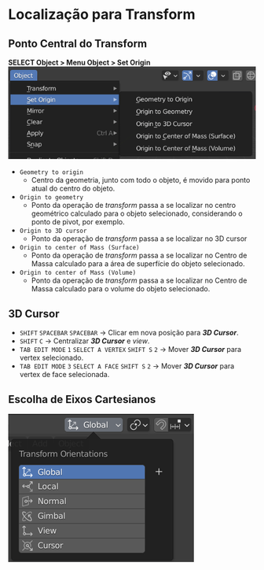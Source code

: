 # Localização para Transform

## Ponto Central do Transform
**SELECT Object > Menu Object > Set Origin**  
![](../img/objectSetOrigin.png)
- `Geometry to origin`
    - Centro da geometria, junto com todo o objeto, é movido para ponto atual do centro do objeto.
- `Origin to geometry`
    - Ponto da operação de *transform* passa a se localizar no centro geométrico calculado para o objeto selecionado, considerando o ponto de pivot, por exemplo.
- `Origin to 3D cursor`
    - Ponto da operação de *transform* passa a se localizar no 3D cursor
- `Origin to center of Mass (Surface)`
    - Ponto da operação de *transform* passa a se localizar no Centro de Massa calculado para a área de superfície do objeto selecionado.
- `Origin to center of Mass (Volume)`
    - Ponto da operação de *transform* passa a se localizar no Centro de Massa calculado para o volume do objeto selecionado.

## 3D Cursor
- `SHIFT` `SPACEBAR` `SPACEBAR` -> Clicar em nova posição para ***3D Cursor***.
- `SHIFT` `C` -> Centralizar ***3D Cursor*** e *view*.
- `TAB EDIT MODE` `1` `SELECT A VERTEX` `SHIFT S` `2` -> Mover ***3D Cursor*** para vertex selecionado.
- `TAB EDIT MODE` `3` `SELECT A FACE` `SHIFT S` `2` -> Mover ***3D Cursor*** para vertex de face selecionada.

## Escolha de Eixos Cartesianos
![](../img/espacoCartesianoParaTransform.png)